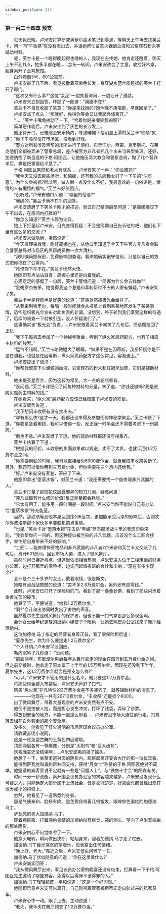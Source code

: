 ```yaml
---
sidebar_position: 213
---
```

### 第一百二十四章 预支  


　　见天色已晚，卢米安打算研究奥萝尔巫术笔记到零点，等明天上午再去找芙兰卡，问一问“丰收祭”有没有卖出去，并请她帮忙留意火蝾螈血液和岩浆辉石粉末等辅助材料。  
　　呃，芙兰卡是一个睡得晚起得也晚的人，我现在去找她，她肯定还醒着，明天上午不到11点，她多半都在睡……念头一转间，卢米安改变了主意，收拾好木桌，起身离开了金鸡旅馆。  
　　白外套街3号，601公寓前。  
　　卢米安敲了几下后，看见披散着亚麻色长发，身穿湖水蓝丝质睡裙的芙兰卡打开了房门。  
　　“这次又有什么事?”这位“女巫”一边笑着询问，一边让开了道路。  
　　卢米安未立刻回答，环顾了一圈道：“简娜不在?”  
　　芙兰卡不自觉收起了笑意：“你是来找她的?她今晚不用唱歌，早就回家了。”  
　　卢米安点了点头：“那就好，免得你等会又让我爬外墙离开。”  
　　“……”芙兰卡嘴角抽动了一下，“合着你是来嘲笑我的啊?”  
　　简单恶作剧后，卢米安坐到了灰色的长沙发上。  
　　他正待开口，已蜷缩至安乐椅内，导致睡裙下摆明显上滑的芙兰卡“啧啧”笑道：“你下午竟然没在市场区，没看到好戏。  
　　“警方对所有涉及黑帮的场所进行了清扫，布里涅尔、西蒙、克里斯托、布莱克他们全都被弄进了警察总局，差点被官方非凡者抓几个出来当典型处理。还好，加德纳找了新当选的于格.阿图瓦，让他施压两大教会和警察总局，抛了几个替罪羊后，算是把事情给平息了。”  
　　于格.阿图瓦果然和老大有联系……卢米安笑了一声：“你没被抓?”  
　　“我今天又没去那些场所，和简娜，还有我的头牌舞女打了一下午的“斗邪恶”。为什么会被抓?所以啊，做人懒一点没什么不好，我最喜欢的一句俗语是，懒惰的人有懒惰的福气。”芙兰卡好笑回应。  
　　“没听过。”卢米安随口问道：“哪里的俗语?”  
　　“我编的。”芙兰卡满不在乎的回答。  
　　卢米安琢磨了下芙兰卡刚才的描述，验证自己猜测般反问道：“是简娜提议下午不出去，在房间内打牌的?”  
　　“你怎么知道?”芙兰卡颇为诧异。  
　　她上下打量起卢米安，目光变得狐疑：不会是简娜自己告诉他的吧，他们私下里有这么多的交流了?  
　　卢米安未做隐瞒，坦然说道：  
　　“今天查理来找我，刚好简娜也在，从他口里知道了今天下午官方非凡者会联合警察总局对市场区的黑帮成员做一次大清扫。  
　　“我叮嘱简娜保密，免得影响到查理。看来她确实很守信用，只是以自己的方式把你拖在了公寓内。”  
　　“难怪你下午不在。”芙兰卡恍然大悟。  
　　她随即有点沾沾自喜：简娜心里还是向着我的。  
　　心满意足的感慨了一句后，芙兰卡警惕问道：“简娜为什么会去找你?”  
　　“黑蝎罗杰被杀，她觉得我这个总是和毒刺帮过不去的人很有嫌疑。”卢米安笑了笑。  
　　芙兰卡半是释然半是好笑的说道：“这事竟然被极光会给背了。  
　　“从我来到特里尔，每隔一段时间就会从报纸上看到某某地区发生了某某事情，恐怖组织极光会宣布对此负责的新闻。没想到，终于轮到我们享受这样的待遇了，后续的调查一下就被引歪，没人怀疑我们了。”  
　　这事确实该“极光会”负责……卢米安跟着芙兰卡嘲笑了几句后，把话题拉回了正轨：  
　　“我下午趁机去参加了一个神秘学聚会，弄到了纵火家魔药配方，也有了相应主材料的线索。”  
　　“运气不错啊。”芙兰卡略微瞪大了眼睛，“如果不是在因蒂斯，我都怀疑你是不是在骗我，也就是在因蒂斯，纵火家魔药配方才这么常见，容易遇上。”  
　　卢米安提出了请求：  
　　“你帮我留意下火蝾螈的血液、岩浆辉石的粉末和红冠凤仙草，它们是辅助材料。”  
　　他未提圣星百合，因为这较为常见，大一点的花店都有。  
　　“没问题。”芙兰卡详细问了问每种材料的分量，末了道，“你钱还够吗?我是说购买魔药主材料的钱。”  
　　在她看来，“纵火家”魔药配方应该已经掏空了卢米安的积蓄。  
　　卢米安顺势说道：  
　　“我正想问丰收祭有没有卖出去。”  
　　“哪有那么快?这才一天。我都还没来得及参加任何神秘学聚会。”芙兰卡顿了下道，“你要是急着用钱，我可以借你一些，反正我一时半会还不需要考虑下一份魔药。”  
　　“倒也不急。”卢米安想了下道。他的辅助材料都还没有搜集齐。  
　　芙兰卡估算了下道：  
　　“根据我的经验，丰收祭的负面效果难以规避，卖不了太贵，也就1万到1.2万费尔金之间。  
　　“你需要用钱的时候，我可以直接给你6000费尔金，就当我把丰收祭买断了。另外，我还可以借你两到三万费尔金，但你需要在三个月内还给我。”  
　　“好。”卢米安没有客套，答应了下来。  
　　他旋即拿出“堕落水银”，对芙兰卡道：“我还需要找一个能修理非凡武器的人。”  
　　芙兰卡打量了那把花纹层叠邪异的短刀几眼，疑惑问道：  
　　“非凡武器有什么修的价值?反正能量都会耗尽。”  
　　“它太有用了，能多用一段时间是一段时间。”卢米安当然不能说自己有办法给“堕落水银”补充能量。  
　　当然，那必须等到他本身达到序列6层次，更加能承受污染的影响后，否则忒尔弥波洛斯那个家伙多半要趁机搞点事情。  
　　“也是。”芙兰卡对“堕落水银”在击杀“黑蝎”罗杰那场战斗里的表现印象深刻，“我会帮你问一问的，但这种疑似被污染的非凡武器，应该没什么工匠会接手，害怕给自身带来不好的影响。”  
　　“工匠”……能修理神奇物品和非凡武器的非凡者?卢米安和芙兰卡又交流了几句后，离开601房间，回到市场大道，进入了微风舞厅。  
　　虽然时间已接近零点，但这里依旧相当热闹，卢米安进入位于二楼走廊的财务办公室，边打开那里的保险柜，边询问起值夜班的会计和出纳：“现在有多少现金?”  
　　会计是个三十多岁的女士，戴着眼镜，很是斯文。  
　　她略有点战战兢兢的说道：“差不多2.8万费尔金，另外还有些零钱。”  
　　此时，卢米安已打开了保险柜的门，看到了那一叠叠钞票，看到了那些闪烁着金黄光芒的硬币。  
　　他算了下，平静说道：“给我1.2万费尔金。”  
　　“啊?”会计和出纳同时发出了害怕的声音。  
　　虽然夏尔先生是微风舞厅的保护者，但也不能一口气拿走那么多现金啊。  
　　会计女士给年纪更轻的出纳小姐使了个眼色，让她去隔壁办公室找来了舞厅经理勒内。  
　　这位加德纳.马丁指定的经营者身着正装，看了眼保险柜后道：  
　　“夏尔先生，你为什么要提走1.2万费尔金?”  
　　“个人开销。”卢米安平淡回应。  
　　勒内沉吟了几秒道： “没问题。  
　　“前面两年，布里涅尔男爵每年从舞厅拿走的现金在四万到五万费尔金之间。但之前交接时，他拿走了原本属于上半年的1.5万费尔金，而现在还没到下半年。夏尔先生，这1.2万费尔金就当是预支怎么样?”  
　　“可以。”卢米安才不管用的是什么名义，他只要这1.2万费尔金。  
　　将那些现金装入布袋后，卢米安无声舒了口气。  
　　购买“纵火家”非凡特性的3万费尔金差不多凑齐了，就等辅助材料的消息了。  
　　————他现在一共有26710费尔金，“丰收祭”还能抵个6000。  
　　出了微风舞厅，带着大量现金的卢米安突然有点不安。  
　　他倒不是怕被人抢，而是担心发生冲突，打坏了钱袋，弄碎了钞票。  
　　得放到安全的地方，不能一直这么带着……卢米安沿市场大道往前行走，打算转去租在白外套街的那个安全屋。  
　　没多久，他看见了灯火通明的市场区国会议员办公室。  
　　请收藏苏明小说网，  
　　这是一栋造型古典的土黄色四层建筑。  
　　顶部两层各有一尊雕像，分别是“太阳鸟”和“巨大齿轮”。  
　　庆祝晚宴还没结束啊……卢米安鄙夷的摇了摇头。  
　　他想了一下，坐至街道对面的阴影内，观察起离开宴会大厅的那一位位宾客。  
　　能得到萨瓦党和毒刺帮共同支持，获得“月女士”称赞的于格.阿图瓦绝对不简单。他邀请的宾客里说不定就有一些是“问题人士”，与“铁血十字会”的图谋有关。  
　　时间一分一秒流逝，离开国会议员办公室的宾客越来越多，卢米安没发现什么可疑之人，只能确定大部分属于上流社会，皆是衣冠楚楚，好些面孔都曾经出现在或大或小的报纸上。  
　　忽然，他看见了一道熟悉的身影。  
　　那是气质亲和、脸颊有肉、黑色鬓角带着几根银发，眼眸棕色偏红的加德纳.马丁。  
　　萨瓦党的老大加德纳.马丁。  
　　穿着燕尾服、打着深色领结的加德纳似有察觉，突的侧头，望向了卢米安端坐的那处阴影。  
　　卢米安内心不自觉咯噔了一下。  
　　他念头电转，瞬间做出决断，站起身来，迎着加德纳.马丁走了过去。  
　　加德纳.马丁目光深沉的望着他，没表露出任何情绪。  
　　“晚上好，老大。”靠近之后，卢米安低头问候了一句。  
　　加德纳.马丁状似随意的问道：“你在这里做什么?”  
　　卢米安诚实回答：  
　　“我从微风舞厅出来，看见议员办公室的晚宴还没有结束，打算看一下于格.阿图瓦先生邀请了哪些宾客，免得以后得罪不该得罪的人。”  
　　加德纳.马丁轻轻颔首，平和说道：“这是一个好习惯。”  
　　他随即示意卢米安可以离开，自己则带着管家福斯蒂诺走向驶过来的私家马车。  
　　卢米安心中一动。跟了上去，主动说道：  
　　“老大，我今天在舞厅预支了1.2万费尔金。”  
